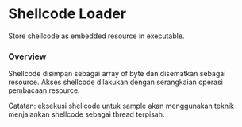 # Shellcode Loader

Store shellcode as embedded resource in executable.

### Overview

Shellcode disimpan sebagai array of byte dan disematkan sebagai resource. Akses shellcode dilakukan dengan serangkaian operasi pembacaan resource.

Catatan: eksekusi shellcode untuk sample akan menggunakan teknik menjalankan shellcode sebagai thread terpisah.